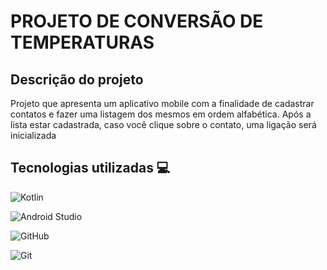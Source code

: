 # PROJETO DE CONVERSÃO DE TEMPERATURAS

## Descrição do projeto
Projeto que apresenta um aplicativo mobile com a finalidade de cadastrar contatos
e fazer uma listagem dos mesmos em ordem alfabética. Após a lista estar cadastrada,
caso você clique sobre o contato, uma ligação será inicializada

## Tecnologias utilizadas 💻 
![Kotlin](https://img.shields.io/badge/Kotlin-B125EA?style=for-the-badge&logo=kotlin&logoColor=white)

![Android Studio](https://img.shields.io/badge/android%20studio-346ac1?style=for-the-badge&logo=android%20studio&logoColor=white)

![GitHub](https://img.shields.io/badge/GitHub-100000?style=for-the-badge&logo=github&logoColor=white)

![Git](https://img.shields.io/badge/GIT-E44C30?style=for-the-badge&logo=git&logoColor=white)


